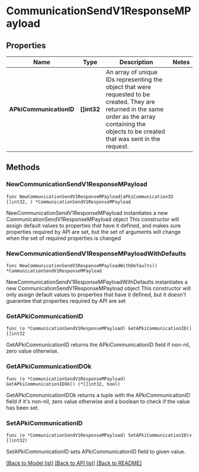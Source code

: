 # CommunicationSendV1ResponseMPayload

## Properties

Name | Type | Description | Notes
------------ | ------------- | ------------- | -------------
**APkiCommunicationID** | **[]int32** | An array of unique IDs representing the object that were requested to be created.  They are returned in the same order as the array containing the objects to be created that was sent in the request. | 

## Methods

### NewCommunicationSendV1ResponseMPayload

`func NewCommunicationSendV1ResponseMPayload(aPkiCommunicationID []int32, ) *CommunicationSendV1ResponseMPayload`

NewCommunicationSendV1ResponseMPayload instantiates a new CommunicationSendV1ResponseMPayload object
This constructor will assign default values to properties that have it defined,
and makes sure properties required by API are set, but the set of arguments
will change when the set of required properties is changed

### NewCommunicationSendV1ResponseMPayloadWithDefaults

`func NewCommunicationSendV1ResponseMPayloadWithDefaults() *CommunicationSendV1ResponseMPayload`

NewCommunicationSendV1ResponseMPayloadWithDefaults instantiates a new CommunicationSendV1ResponseMPayload object
This constructor will only assign default values to properties that have it defined,
but it doesn't guarantee that properties required by API are set

### GetAPkiCommunicationID

`func (o *CommunicationSendV1ResponseMPayload) GetAPkiCommunicationID() []int32`

GetAPkiCommunicationID returns the APkiCommunicationID field if non-nil, zero value otherwise.

### GetAPkiCommunicationIDOk

`func (o *CommunicationSendV1ResponseMPayload) GetAPkiCommunicationIDOk() (*[]int32, bool)`

GetAPkiCommunicationIDOk returns a tuple with the APkiCommunicationID field if it's non-nil, zero value otherwise
and a boolean to check if the value has been set.

### SetAPkiCommunicationID

`func (o *CommunicationSendV1ResponseMPayload) SetAPkiCommunicationID(v []int32)`

SetAPkiCommunicationID sets APkiCommunicationID field to given value.



[[Back to Model list]](../README.md#documentation-for-models) [[Back to API list]](../README.md#documentation-for-api-endpoints) [[Back to README]](../README.md)


